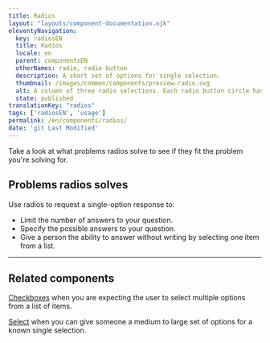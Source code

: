 ```yaml
---
title: Radios
layout: "layouts/component-documentation.njk"
eleventyNavigation:
  key: radiosEN
  title: Radios
  locale: en
  parent: componentsEN
  otherNames: radio, radio button
  description: A short set of options for single selection.
  thumbnail: /images/common/components/preview-radio.svg
  alt: A column of three radio selections. Each radio button circle has a thin grey border and white fill beside a thick grey line to represent the label. One of the three circles is selected and has a single dark grey circle inside of it.
  state: published
translationKey: "radios"
tags: ['radiosEN', 'usage']
permalink: /en/components/radios/
date: 'git Last Modified'
---
```


Take a look at what problems radios solve to see if they fit the problem you're solving for.

## Problems radios solves

Use radios to request a single-option response to:

- Limit the number of answers to your question.  
- Specify the possible answers to your question.  
- Give a person the ability to answer without writing by selecting one item from a list.

<hr/>

## Related components

<a href="{{ links.checkbox }}">Checkboxes</a> when you are expecting the user to select multiple options from a list of items.

<a href="{{ links.select }}">Select</a> when you can give someone a medium to large set of options for a known single selection.
